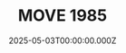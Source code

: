 ---
date: 2025-05-03T00:00:00.000Z
description: A collage covered with the silhouette of a helicopter by @aaroneehankins
draft: false
icon: 2025-05-03-move-1985.webp
language: en
title: MOVE 1985
link: https://www.instagram.com/p/DJKtBhrhvLv/?img_index=1
alt: A photo of the collage mounted on a white wall.

---